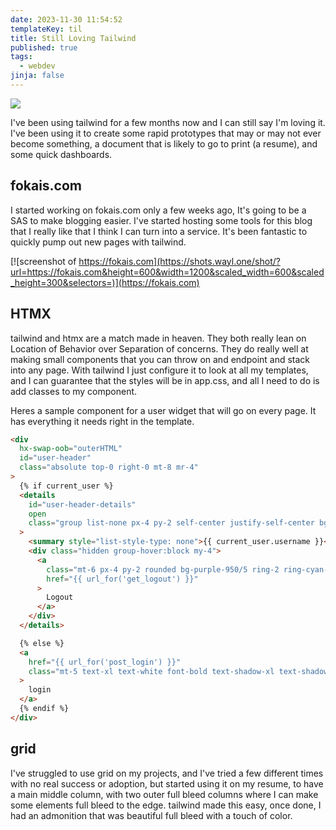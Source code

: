 ```yaml
---
date: 2023-11-30 11:54:52
templateKey: til
title: Still Loving Tailwind
published: true
tags:
  - webdev
jinja: false
---
```


![](https://images.waylonwalker.com/img-c8Fom5UqPWT6IzLefZ3YKU68.png)

I've been using tailwind for a few months now and I can still say I'm loving
it. I've been using it to create some rapid prototypes that may or may not
ever become something, a document that is likely to go to print (a resume), and some quick
dashboards.

## fokais.com

I started working on fokais.com only a few weeks ago, It's going to be a SAS to
make blogging easier. I've started hosting some tools for this blog that I
really like that I think I can turn into a service. It's been fantastic to
quickly pump out new pages with tailwind.

[![screenshot of https://fokais.com](https://shots.wayl.one/shot/?url=https://fokais.com&height=600&width=1200&scaled_width=600&scaled_height=300&selectors=)](https://fokais.com)

## HTMX

tailwind and htmx are a match made in heaven. They both really lean on
Location of Behavior over Separation of concerns. They do really well at
making small components that you can throw on and endpoint and stack into any
page. With tailwind I just configure it to look at all my templates, and I can
guarantee that the styles will be in app.css, and all I need to do is add
classes to my component.

Heres a sample component for a user widget that will go on every page. It has
everything it needs right in the template.

```html
<div
  hx-swap-oob="outerHTML"
  id="user-header"
  class="absolute top-0 right-0 mt-8 mr-4"
>
  {% if current_user %}
  <details
    id="user-header-details"
    open
    class="group list-none px-4 py-2 self-center justify-self-center bg-neutral-600/10 shadow-lg shadow-zinc-950/20 ring-2 ring-zinc-950/5 rounded-xl flex justify-center align-center flex-col"
  >
    <summary style="list-style-type: none">{{ current_user.username }}</summary>
    <div class="hidden group-hover:block my-4">
      <a
        class="mt-6 px-4 py-2 rounded bg-purple-950/5 ring-2 ring-cyan-500/30 text-cyan-500 font-bold"
        href="{{ url_for('get_logout') }}"
      >
        Logout
      </a>
    </div>
  </details>

  {% else %}
  <a
    href="{{ url_for('post_login') }}"
    class="mt-5 text-xl text-white font-bold text-shadow-xl text-shadow-zinc-950"
  >
    login
  </a>
  {% endif %}
</div>
```

## grid

I've struggled to use grid on my projects, and I've tried a few different times
with no real success or adoption, but started using it on my resume, to have a
main middle column, with two outer full bleed columns where I can make some
elements full bleed to the edge. tailwind made this easy, once done, I had an
admonition that was beautiful full bleed with a touch of color.
